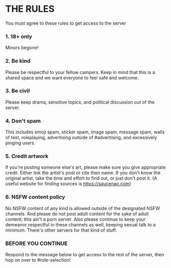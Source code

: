 # THE RULES
You must agree to these rules to get access to the server

### 1. 18+ only
Minors begone!

### 2. Be kind
Please be respectful to your fellow campers. Keep in mind that this is a shared space and we want everyone to feel safe and welcome.

### 3. Be civil
Please keep drama, sensitive topics, and political discussion out of the server.

### 4. Don't spam
This includes emoji spam, sticker spam, image spam, message spam, walls of text, roleplaying, advertising outside of #advertising, and excessively pinging users.

### 5. Credit artwork
If you're posting someone else's art, please make sure you give appropriate credit. Either link the artist's post or cite their name. If you don't know the original artist, take the time and effort to find out, or just don't post it. (A useful website for finding sources is <https://saucenao.com>)

### 6. NSFW content policy
No NSFW content of any kind is allowed outside of the designated NSFW channels. And please do not post adult content for the sake of adult content; this ain't a porn server. Also please continue to keep your demeanor respectful in these channels as well, keeping sexual talk to a minimum. There's other servers for that kind of stuff.

### BEFORE YOU CONTINUE
Respond to the message below to get access to the rest of the server, then hop on over to #role-selection!
